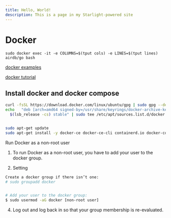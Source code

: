 ```yaml
---
title: Hello, World!
description: This is a page in my Starlight-powered site
---
```


# Docker

```
sudo docker exec -it -e COLUMNS=$(tput cols) -e LINES=$(tput lines) airdb/go bash
```

[docker examples](https://github.com/airdb/docker)

[docker tutorial](https://www.simplilearn.com/tutorials/docker-tutorial/what-is-docker-container)

## Install docker and docker compose

```bash
curl -fsSL https://download.docker.com/linux/ubuntu/gpg | sudo gpg --dearmor -o /usr/share/keyrings/docker-archive-keyring.gpg
echo   "deb [arch=amd64 signed-by=/usr/share/keyrings/docker-archive-keyring.gpg] https://download.docker.com/linux/ubuntu \
  $(lsb_release -cs) stable" | sudo tee /etc/apt/sources.list.d/docker.list > /dev/null


sudo apt-get update
sudo apt-get install -y docker-ce docker-ce-cli containerd.io docker-compose-plugin
```

Run Docker as a non-root user

1. To run Docker as a non-root user, you have to add your user to the docker group.

2. Setting

```bash
Create a docker group if there isn’t one:
# sudo groupadd docker


# Add your user to the docker group:
$ sudo usermod -aG docker [non-root user]

```

4. Log out and log back in so that your group membership is re-evaluated.
